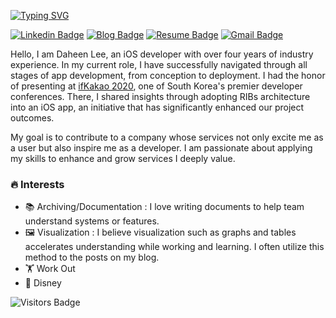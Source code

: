 [![Typing SVG](https://readme-typing-svg.demolab.com?font=Fira+Code&pause=1000&random=false&width=435&lines=Hello+I+am+Daheen)](https://git.io/typing-svg)

[![Linkedin Badge](https://img.shields.io/badge/-Daheen.Lee-blue?style=flat-square&logo=Linkedin&logoColor=white&link=https://www.linkedin.com/in/daheen-lee-622bb1189/)](https://www.linkedin.com/in/daheen-lee-622bb1189/)
[![Blog Badge](https://img.shields.io/badge/-Blog-green?style=flat-square&link=https://daheenallwhite.github.io/)](https://daheenallwhite.github.io/)
[![Resume Badge](https://img.shields.io/badge/-Resume(EN)-yellow?style=flat-square&link=https://drive.google.com/file/d/1qEml2X4OKEYZRlRNyFDVDBuQcxaABeva/view?usp=sharing)](https://drive.google.com/file/d/1qEml2X4OKEYZRlRNyFDVDBuQcxaABeva/view?usp=sharing)
[![Gmail Badge](https://img.shields.io/badge/-allwhite.dev@gmail.com-c14438?style=flat-square&logo=Gmail&logoColor=white&link=mailto:kanna6501@gmail.com)](mailto:allwhite.dev@gmail.com)

Hello, I am Daheen Lee, an iOS developer with over four years of industry experience. In my current role, I have successfully navigated through all stages of app development, from conception to deployment. I had the honor of presenting at [ifKakao 2020](https://elseif.kakao.com/2020/session/80), one of South Korea's premier developer conferences. There, I shared insights through adopting RIBs architecture into an iOS app, an initiative that has significantly enhanced our project outcomes. 

My goal is to contribute to a company whose services not only excite me as a user but also inspire me as a developer. I am passionate about applying my skills to enhance and grow services I deeply value.

### 🔥 Interests 
- 📚 Archiving/Documentation : I love writing documents to help team understand systems or features.
- 🖼️ Visualization  : I believe visualization such as graphs and tables accelerates understanding while working and learning. I often utilize this method to the posts on my blog.
- 🏋️ Work Out 
- 🏰 Disney

![Visitors Badge](https://visitor-badge.laobi.icu/badge?page_id=daheenallwhite.daheenallwhite)
